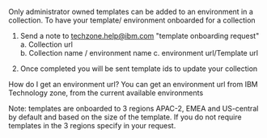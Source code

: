 Only administrator owned templates can be added to an environment in a collection. To have your template/ environment onboarded for a collection

1. Send a note to techzone.help@ibm.com "template onboarding request"   
  a. Collection url  
  b. Collection name / environment name
  c. environment url/Template url  
  
 2. Once completed you will be sent template ids to update your collection  

How do I get an environment url?
You can get an environment url from IBM Technology zone, from the current available environments

Note: templates are onboarded to 3 regions APAC-2, EMEA and US-central by default and based on the size of the template. 
If you do not require templates in the 3 regions specify in your request.
